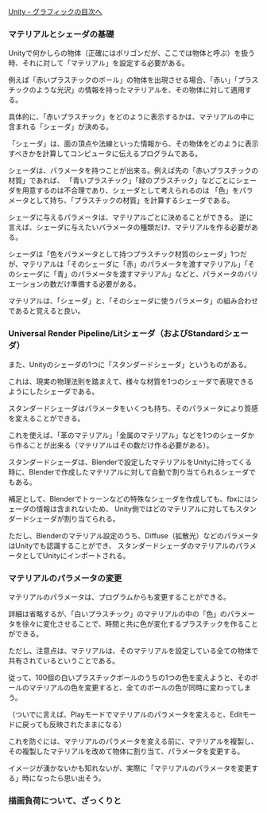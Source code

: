 [Unity - グラフィックの目次へ](./../index.md)

### マテリアルとシェーダの基礎

Unityで何かしらの物体（正確にはポリゴンだが、ここでは物体と呼ぶ）を扱う時、それに対して「マテリアル」を設定する必要がある。

例えば「赤いプラスチックのボール」の物体を出現させる場合、「赤い」「プラスチックのような光沢」の情報を持ったマテリアルを、その物体に対して適用する。

具体的に、「赤いプラスチック」をどのように表示するかは、マテリアルの中に含まれる「シェーダ」が決める。

「シェーダ」は、面の頂点や法線といった情報から、その物体をどのように表示すべきかを計算してコンピュータに伝えるプログラムである。

シェーダは、パラメータを持つことが出来る。例えば先の「赤いプラスチックの材質」であれば、
「青いプラスチック」「緑のプラスチック」などごとにシェーダを用意するのは不合理であり、シェーダとして考えられるのは
「色」をパラメータとして持ち、「プラスチックの材質」を計算するシェーダである。

シェーダに与えるパラメータは、マテリアルごとに決めることができる。
逆に言えば、シェーダに与えたいパラメータの種類だけ、マテリアルを作る必要がある。

シェーダは「色をパラメータとして持つプラスチック材質のシェーダ」1つだが、マテリアルは「そのシェーダに「赤」のパラメータを渡すマテリアル」「そのシェーダに「青」のパラメータを渡すマテリアル」などと、パラメータのバリエーションの数だけ準備する必要がある。

マテリアルは、「シェーダ」と、「そのシェーダに使うパラメータ」の組み合わせであると覚えると良い。

### Universal Render Pipeline/Litシェーダ（およびStandardシェーダ）

また、Unityのシェーダの1つに「スタンダードシェーダ」というものがある。

これは、現実の物理法則を踏まえて、様々な材質を1つのシェーダで表現できるようにしたシェーダである。

スタンダードシェーダはパラメータをいくつも持ち、そのパラメータにより質感を変えることができる。

これを使えば、「革のマテリアル」「金属のマテリアル」などを1つのシェーダから作ることが出来る（マテリアルはその数だけ作る必要がある）。



スタンダードシェーダは、Blenderで設定したマテリアルをUnityに持ってくる時に、Blenderで作成したマテリアルに対して自動で割り当てられるシェーダでもある。

補足として、Blenderでトゥーンなどの特殊なシェーダを作成しても、fbxにはシェーダの情報は含まれないため、
Unity側ではどのマテリアルに対してもスタンダードシェーダが割り当てられる。

ただし、Blenderのマテリアル設定のうち、Diffuse（拡散光）などのパラメータはUnityでも認識することができ、
スタンダードシェーダのマテリアルのパラメータとしてUnityにインポートされる。

### マテリアルのパラメータの変更

マテリアルのパラメータは、プログラムからも変更することができる。

詳細は省略するが、「白いプラスチック」のマテリアルの中の「色」のパラメータを徐々に変化させることで、時間と共に色が変化するプラスチックを作ることができる。

ただし、注意点は、マテリアルは、そのマテリアルを設定している全ての物体で共有されているということである。

従って、100個の白いプラスチックボールのうちの1つの色を変えようと、そのボールのマテリアルの色を変更すると、全てのボールの色が同時に変わってしまう。

（ついでに言えば、Playモードでマテリアルのパラメータを変えると、Editモードに戻っても反映されたままになる）

これを防ぐには、マテリアルのパラメータを変える前に、マテリアルを複製し、その複製したマテリアルを改めて物体に割り当て、パラメータを変更する。

イメージが湧かないかも知れないが、実際に「マテリアルのパラメータを変更する」時になったら思い出そう。

### 描画負荷について、ざっくりと

